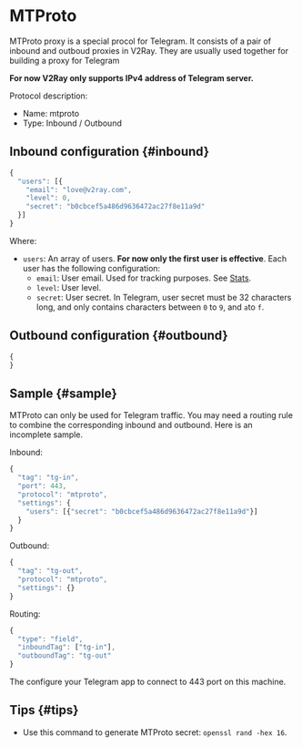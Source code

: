 # MTProto

MTProto proxy is a special procol for Telegram. It consists of a pair of inbound and outboud proxies in V2Ray. They are usually used together for building a proxy for Telegram

**For now V2Ray only supports IPv4 address of Telegram server.**

Protocol description:

* Name: mtproto
* Type: Inbound / Outbound

## Inbound configuration {#inbound}

```javascript
{
  "users": [{
    "email": "love@v2ray.com",
    "level": 0,
    "secret": "b0cbcef5a486d9636472ac27f8e11a9d"
  }]
}
```

Where:

* `users`: An array of users. **For now only the first user is effective**. Each user has the following configuration:
  * `email`: User email. Used for tracking purposes. See [Stats](../stats.md).
  * `level`: User level.
  * `secret`: User secret. In Telegram, user secret must be 32 characters long, and only contains characters between `0` to `9`, and `a`to `f`.

## Outbound configuration {#outbound}

```javascript
{
}
```

## Sample {#sample}

MTProto can only be used for Telegram traffic. You may need a routing rule to combine the corresponding inbound and outbound. Here is an incomplete sample.

Inbound:

```javascript
{
  "tag": "tg-in",
  "port": 443,
  "protocol": "mtproto",
  "settings": {
    "users": [{"secret": "b0cbcef5a486d9636472ac27f8e11a9d"}]
  }
}
```

Outbound:

```javascript
{
  "tag": "tg-out",
  "protocol": "mtproto",
  "settings": {}
}
```

Routing:

```javascript
{
  "type": "field",
  "inboundTag": ["tg-in"],
  "outboundTag": "tg-out"
}
```

The configure your Telegram app to connect to 443 port on this machine.

## Tips {#tips}

* Use this command to generate MTProto secret: `openssl rand -hex 16`.
